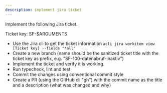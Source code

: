 ```yaml
---
description: implement jira ticket
---
```


Implement the following Jira ticket.

Ticket key: SF-$ARGUMENTS

- Use the Jira cli to get the ticket information `acli jira workitem view [Ticket key] --fields "*all"`
- Create a new branch (name should be the sanitized ticket title with the ticket key as prefix, e.g. "SF-100-datenabruf-inaktiv")
- Implement the ticket and verify it is working.
- Run typecheck, lint and test
- Commit the changes using conventional commit style
- Create a PR (using the GitHub cli "gh") with the commit name as the title and a description (what was changed and why)
